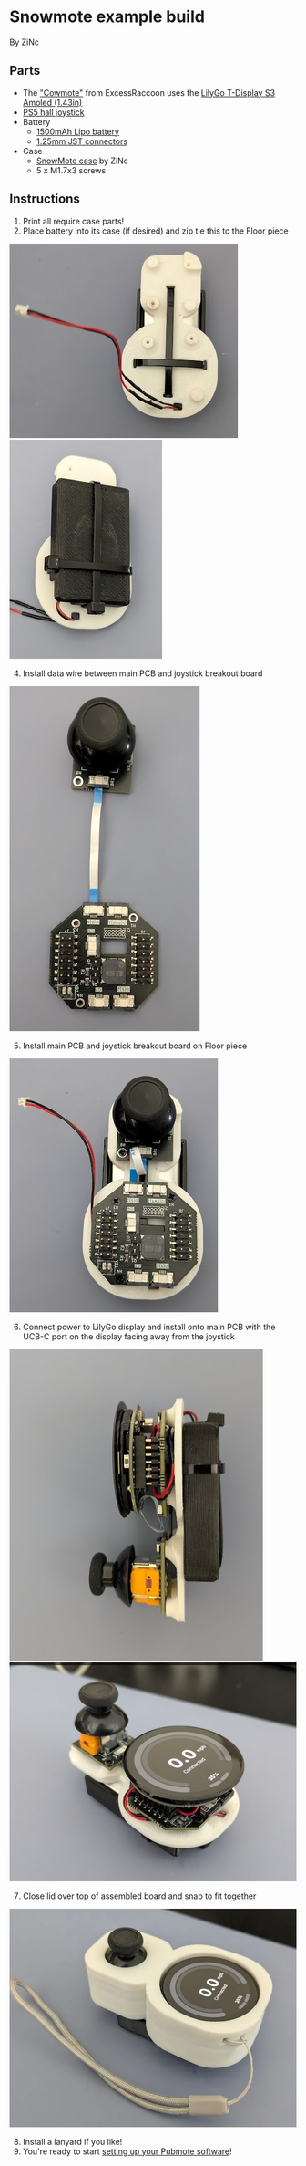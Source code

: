 # Snowmote example build

By ZiNc

## Parts

- The ["Cowmote"](https://cowpowersystems.com/product/1) from ExcessRaccoon uses the [LilyGo T-Display S3 Amoled (1.43in)](https://lilygo.cc/products/t-display-s3-amoled-1-64?variant=44507650556085)
- [PS5 hall joystick](https://www.aliexpress.us/item/3256806823053436.html)
- Battery
  - [1500mAh Lipo battery](https://www.amazon.com/dp/B09DPNCLQZ)
  - [1.25mm JST connectors](https://www.amazon.com/dp/B088NQBF3V)
- Case
  - [SnowMote case](https://www.printables.com/model/1143449) by ZiNc
  - 5 x M1.7x3 screws

## Instructions

1. Print all require case parts!
2. Place battery into its case (if desired) and zip tie this to the Floor piece

![](snowmote-1.png)
![](snowmote-2.png)

4. Install data wire between main PCB and joystick breakout board

![](snowmote-3.png)

5. Install main PCB and joystick breakout board on Floor piece

![](snowmote-4.png)

6. Connect power to LilyGo display and install onto main PCB with the UCB-C port on the display facing away from the joystick

![](snowmote-6.png)
![](snowmote-5.png)

7. Close lid over top of assembled board and snap to fit together

![](snowmote-7.png)

8. Install a lanyard if you like!
9. You're ready to start [setting up your Pubmote software](/docs/quick-start.md)!

